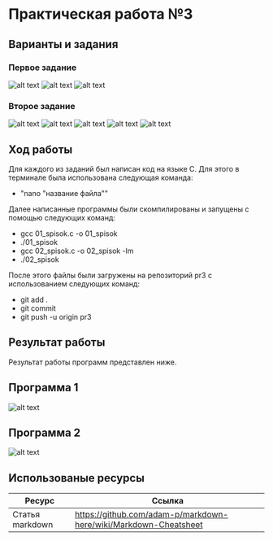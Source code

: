 # Практическая работа №3
## Варианты и задания
### Первое задание
![alt text](https://pp.userapi.com/c846323/v846323063/1cef1e/_RmBSnTigbU.jpg)
![alt text](https://pp.userapi.com/c846323/v846323063/1cef25/VNgcPGSCxYU.jpg)
![alt text](https://pp.userapi.com/c849416/v849416541/159039/4wxjHq9aUJ0.jpg)
### Второе задание
![alt text](https://pp.userapi.com/c846323/v846323063/1cef54/APVBnEQ3lbQ.jpg)
![alt text](https://pp.userapi.com/c846323/v846323063/1cef64/ESv6pkk0I9s.jpg)
![alt text](https://pp.userapi.com/c846323/v846323063/1cef6b/PLHWDI89LBA.jpg)
![alt text](https://pp.userapi.com/c846323/v846323063/1cef72/qsIjYd6KJZ0.jpg)
![alt text](https://pp.userapi.com/c846323/v846323063/1cef82/jpU9JBgvhXY.jpg)


## Ход работы
Для каждого из заданий был написан код на языке С. Для этого в терминале была использована следующая команда:

* "nano "название файла""

Далее написанные программы были скомпилированы и запущены с помощью следующих команд:
* gcc 01_spisok.c -o 01_spisok
* ./01_spisok
* gcc 02_spisok.c -o 02_spisok -lm
* ./02_spisok

После этого файлы были загружены на репозиторий pr3 с использованием следующих команд:

* git add .
* git commit
* git push -u origin pr3
## Результат работы 
Результат работы программ представлен ниже.

## Программа 1

![alt text](https://pp.userapi.com/c851432/v851432646/e405b/YGIJu0Rr22c.jpg)

## Программа 2

![alt text](https://pp.userapi.com/c851432/v851432539/e6463/liowhpgd3N4.jpg)

## Использованые ресурсы

| Ресурс          | Ссылка                                                           |
| ------------    | -----------------------------------------------------------------|
| Статья markdown | https://github.com/adam-p/markdown-here/wiki/Markdown-Cheatsheet |
